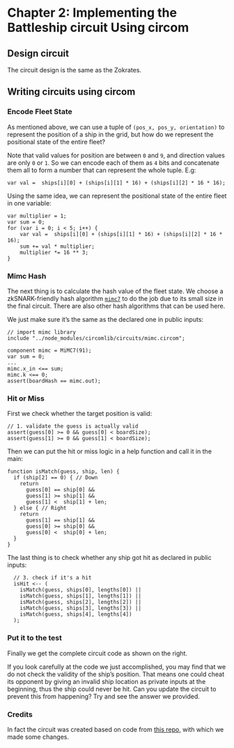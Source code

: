 # Chapter 2: Implementing the Battleship circuit Using circom

## Design circuit

The circuit design is the same as the Zokrates.

## Writing circuits using circom

### Encode Fleet State

As mentioned above, we can use a tuple of `(pos_x, pos_y, orientation)` to represent the position of a ship in the grid, but how do we represent the positional state of the entire fleet?


Note that valid values for position are between `0` and `9`, and direction values are only `0` or `1`. So we can encode each of them as `4` bits and concatenate them all to form a number that can represent the whole tuple. E.g:

```
var val =  ships[i][0] + (ships[i][1] * 16) + (ships[i][2] * 16 * 16);
```

Using the same idea, we can represent the positional state of the entire fleet in one variable:

```
var multiplier = 1;
var sum = 0;
for (var i = 0; i < 5; i++) {
    var val =  ships[i][0] + (ships[i][1] * 16) + (ships[i][2] * 16 * 16);
    sum += val * multiplier;
    multiplier *= 16 ** 3;
}
```

### Mimc Hash

The next thing is to calculate the hash value of the fleet state. We choose a zkSNARK-friendly hash algorithm [`mimc7`](https://blog.csdn.net/freedomhero/article/details/125716173) to do the job due to its small size in the final circuit. There are also other hash algorithms that can be used here.

We just make sure it’s the same as the declared one in public inputs:

```
// import mimc library
include "../node_modules/circomlib/circuits/mimc.circom";

component mimc = MiMC7(91);
var sum = 0;
...
mimc.x_in <== sum;
mimc.k <== 0;
assert(boardHash == mimc.out);
```

### Hit or Miss

First we check whether the target position is valid:

```
// 1. validate the guess is actually valid
assert(guess[0] >= 0 && guess[0] < boardSize);
assert(guess[1] >= 0 && guess[1] < boardSize);
```

Then we can put the hit or miss logic in a help function and call it in the main:

```
function isMatch(guess, ship, len) {
  if (ship[2] == 0) { // Down
    return
      guess[0] == ship[0] &&
      guess[1] >= ship[1] &&
      guess[1] <  ship[1] + len;
  } else { // Right
    return
      guess[1] == ship[1] &&
      guess[0] >= ship[0] &&
      guess[0] <  ship[0] + len;
  }
}
```


The last thing is to check whether any ship got hit as declared in public inputs:

```
  // 3. check if it's a hit
  isHit <-- (
    isMatch(guess, ships[0], lengths[0]) ||
    isMatch(guess, ships[1], lengths[1]) ||
    isMatch(guess, ships[2], lengths[2]) ||
    isMatch(guess, ships[3], lengths[3]) ||
    isMatch(guess, ships[4], lengths[4])
  );
```


### Put it to the test

Finally we get the complete circuit code as shown on the right.

If you look carefully at the code we just accomplished, you may find that we do not check the validity of the ship’s position. That means one could cheat its opponent by giving an invalid ship location as private inputs at the beginning, thus the ship could never be hit. Can you update the circuit to prevent this from happening? Try and see the answer we provided.


### Credits

In fact the circuit was created based on code from [this repo](https://github.com/kunalmodi/battlesnark/blob/2fac2b02934ac89d48cac8af71baefd5cc8b7e32/circuits/move.circom), with which we made some changes.